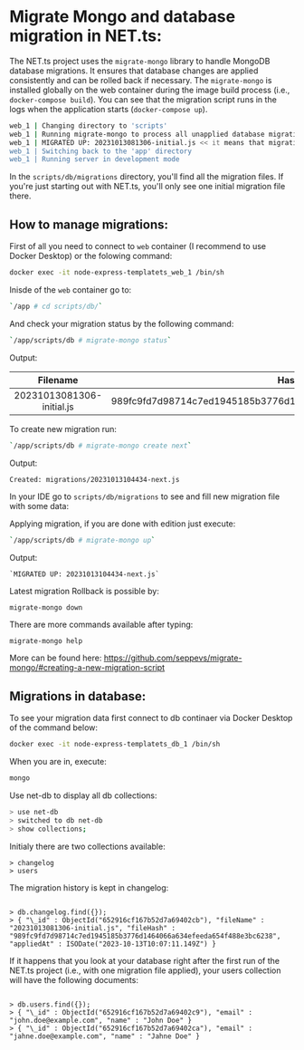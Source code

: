 # Migrate Mongo and database migration in NET.ts:

The NET.ts project uses the `migrate-mongo` library to handle MongoDB database migrations.
It ensures that database changes are applied consistently and can be rolled back if necessary.
The `migrate-mongo` is installed globally on the web container during the image build process (i.e., `docker-compose build`).
You can see that the migration script runs in the logs when the application starts (`docker-compose up`).

```sh
web_1 | Changing directory to 'scripts'
web_1 | Running migrate-mongo to process all unapplied database migrations
web_1 | MIGRATED UP: 20231013081306-initial.js << it means that migration has been applied successfully
web_1 | Switching back to the 'app' directory
web_1 | Running server in development mode
```

In the `scripts/db/migrations` directory, you'll find all the migration files. If you're just starting out with NET.ts, you'll only see one initial migration file there.

## How to manage migrations:

First of all you need to connect to `web` container (I recommend to use Docker Desktop) or the folowing command:

```sh
docker exec -it node-express-templatets_web_1 /bin/sh
```

Inisde of the `web` container go to:

```sh
`/app # cd scripts/db/`
```

And check your migration status by the following command:

```sh
`/app/scripts/db # migrate-mongo status`
```

Output:

|       **Filename**        |                             **Hash**                             |      **Applied At**      |
| :-----------------------: | :--------------------------------------------------------------: | :----------------------: |
| 20231013081306-initial.js | 989fc9fd7d98714c7ed1945185b3776d1464066a634efeeda654f488e3bc6238 | 2023-10-13T10:07:11.149Z |

To create new migration run:

```sh
`/app/scripts/db # migrate-mongo create next`
```

Output:

```
Created: migrations/20231013104434-next.js
```

In your IDE go to `scripts/db/migrations` to see and fill new migration file with some data:

Applying migration, if you are done with edition just execute:

```sh
`/app/scripts/db # migrate-mongo up`
```

Output:

```
`MIGRATED UP: 20231013104434-next.js`
```

Latest migration Rollback is possible by:

```sh
migrate-mongo down
```

There are more commands available after typing:

```
migrate-mongo help
```

More can be found here: https://github.com/seppevs/migrate-mongo/#creating-a-new-migration-script

## Migrations in database:

To see your migration data first connect to db continaer via Docker Desktop of the command below:

```sh
docker exec -it node-express-templatets_db_1 /bin/sh
```

When you are in, execute:

```sh
mongo
```

Use net-db to display all db collections:

```sh
> use net-db
> switched to db net-db
> show collections;
```

Initialy there are two collections available:

```
> changelog
> users
```

The migration history is kept in changelog:

```

> db.changelog.find({});
> { "\_id" : ObjectId("652916cf167b52d7a69402cb"), "fileName" : "20231013081306-initial.js", "fileHash" : "989fc9fd7d98714c7ed1945185b3776d1464066a634efeeda654f488e3bc6238", "appliedAt" : ISODate("2023-10-13T10:07:11.149Z") }

```

If it happens that you look at your database right after the first run of the NET.ts project (i.e., with one migration file applied), your users collection will have the following documents:

```

> db.users.find({});
> { "\_id" : ObjectId("652916cf167b52d7a69402c9"), "email" : "john.doe@example.com", "name" : "John Doe" }
> { "\_id" : ObjectId("652916cf167b52d7a69402ca"), "email" : "jahne.doe@example.com", "name" : "Jahne Doe" }

```

```

```
